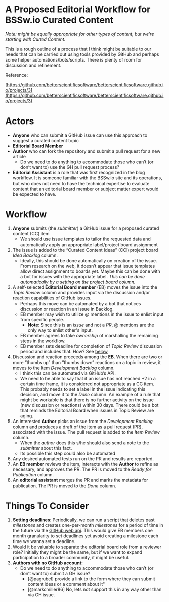 

# A Proposed Editorial Workflow for BSSw.io Curated Content

*Note: might be equally appropriate for other types of content, but we’re starting with Curted Content.*

This is a rough outline of a process that I think might be suitable to our needs that can be
carried out using tools provided by GitHub and perhaps some helper automations/bots/scripts.
There is plenty of room for discussion and refinement.

Reference: 

[https://github.com/betterscientificsoftware/betterscientificsoftware.github.io/projects/3](https://github.com/betterscientificsoftware/betterscientificsoftware.github.io/projects/3) 

# Actors
* **Anyone** who can submit a GitHub issue can use this approach to suggest a curated content topic
* **Editorial Board Member**
* **Author** who can fork the repository and submit a pull request for a new article
  * Do we need to do anything to accommodate those who can’t (or don’t want to) use the GH pull request process?
* **Editorial Assistant** is a role that was first recognized in the blog workflow.
  It is someone familiar with the BSSw.io site and its operations, but who does not
  need to have the technical expertise to evaluate content that an editorial board
  member or subject matter expert would be expected to have.

# Workflow
1. **Anyone** submits (the *submitter*) a GitHub issue for a proposed curated content (CC) item
   * We should use issue templates to tailor the requested data and automatically
   apply an appropriate label/project board assignment
1. The issue is added to the “Curated Content Ideas” (CCI) project board *Idea Backlog* column.
   * Ideally, this should be done automatically on creation of the issue.  From research on the web,
     it doesn’t appear that issue templates allow direct assignment to boards yet.  Maybe this can be
     done with a bot for issues with the appropriate label. *This can be done automatically by a setting
     on the project board column.*
1. A self-selected **Editorial Board member** (EB) moves the issue into the *Topic Review* column and
   provides input via the discussion and/or reaction capabilities of GitHub issues.
   * Perhaps this move can be automated by a bot that notices discussion or reaction in an issue in Backlog.
   * EB member may wish to utilize @ mentions in the issue to enlist input from specific people.
     * **Note:** Since this is an *issue* and not a *PR*, @ mentions are the only way to enlist
       other's input.
   * EB member agrees to take *ownership* of marshalling the remaining steps in the workflow. 
   * EB member sets deadline for completion of *Topic Review* discussion period and includes that.
     How? See [below](#things-to-consider)
1. Discussion and reaction proceeds among the **EB**.  When there are two or more “thumbs up” than
   “thumbs down” reactions on a topic in review, it moves to the Item *Development Backlog* column.
   * I think this can be automated via GitHub’s API.
   * We need to be able to say that if an issue has not reached +2 in a certain time frame, it is
     considered not appropriate as a CC item.  This probably needs to set a label in the issue
     indicating this decision, and move it to the _Done_ column.  An example of a rule that might
     be workable is that there is no further activity on the issue (new discussion or reactions)
     within 30 days.  There could be a bot that reminds the Editorial Board when issues in
     Topic Review are aging.
1. An interested **Author** picks an issue from the *Development Backlog* column and produces a
   draft of the item as a pull request (PR), associated with the issue.  The pull request is added
   to the *Item Review* column.
   * When the *author* does this s/he should also send a note to the *submitter* about this fact.
   * Its possible this step could also be automated
1. Any desired automated tests run on the PR and results are reported.
1. An **EB member** reviews the item, interacts with the **Author** to refine as necessary, and
   approves the PR. The PR is moved to the *Ready for Publication* column.
1. An **editorial assistant** merges the PR and marks the metadata for publication. The PR is
   moved to the *Done* column.

# Things To Consider

1. **Setting deadlines**: Periodically, we can run a script that deletes past *milestones* and
   creates one-per-month *milestones* for a period of time in the future via the
   [GitHub web api](https://developer.github.com/v3/issues/milestones/#create-a-milestone). This
   would give EB members one month granularity to set deadlines yet avoid creating a milestone each time
   we wanna set a deadline.
1. Would it be valuable to separate the editorial board role from a reviewer role?
   Initially they might be the same, but if we want to expand participation to a broader
   community, it might be useful.
1. **Authors with no GitHub account:**
   * Do we need to do anything to accommodate those who can’t (or don’t want to) submit a GH issue?
     * [@pagrubel] provide a link to the form where they can submit content ideas or a comment about it"
     * [@markcmiller86] No, lets not support this in any way other than via GH issue.

